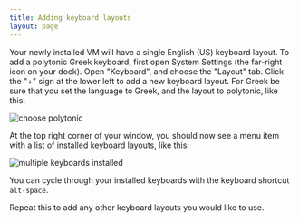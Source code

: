 ```yaml
---
title: Adding keyboard layouts
layout: page
---
```



Your newly installed VM will have a single English (US) keyboard layout.  To add a polytonic Greek keyboard, first open System Settings (the far-right icon on your dock).  Open "Keyboard", and choose the "Layout" tab.  Click the "+" sign at the lower left to add a new keyboard layout.  For Greek be sure that you set the language to Greek, and the layout to polytonic, like this:

![choose polytonic](../imgs/configure-polytonic-elementary.png)

At the top right corner of your window, you should now see a menu item with a list of installed keyboard layouts, like this:




![multiple keyboards installed](../imgs/multikeyboards.png)

You can cycle through your installed keyboards with the keyboard shortcut `alt-space`.


Repeat this to add any other keyboard layouts you would like to use.
